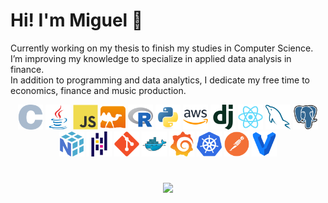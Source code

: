 # Hi! I'm Miguel 🤝
Currently working on my thesis to finish my studies in Computer Science.<br>I’m improving my knowledge to specialize in applied data analysis in finance.<br> In addition to programming and data analytics, I dedicate my free time to economics, finance and music production.

<p align="center"> 
  <img src="https://raw.githubusercontent.com/devicons/devicon/master/icons/c/c-original.svg" width="40" height="40"/> 
  <img src="https://raw.githubusercontent.com/devicons/devicon/master/icons/java/java-original.svg" width="40" height="40"/> 
  <img src="https://raw.githubusercontent.com/devicons/devicon/master/icons/javascript/javascript-original.svg" width="40" height="40"/> 
  <img src="https://raw.githubusercontent.com/devicons/devicon/master/icons/ocaml/ocaml-original.svg" width="40" height="40"/> 
  <img src="https://raw.githubusercontent.com/devicons/devicon/master/icons/r/r-original.svg" width="40" height="40"/> 
  <img src="https://raw.githubusercontent.com/devicons/devicon/master/icons/python/python-original.svg" width="40" height="40"/> 
  <img src="https://raw.githubusercontent.com/devicons/devicon/master/icons/amazonwebservices/amazonwebservices-original-wordmark.svg" width="40" height="40"/>
  <img src="https://raw.githubusercontent.com/devicons/devicon/master/icons/django/django-plain.svg" width="40" height="40"/> 
  <img src="https://raw.githubusercontent.com/devicons/devicon/master/icons/react/react-original.svg" width="40" height="40"/> 
  <img src="https://raw.githubusercontent.com/devicons/devicon/master/icons/mysql/mysql-original.svg" width="40" height="40"/> 
  <img src="https://raw.githubusercontent.com/devicons/devicon/master/icons/postgresql/postgresql-original.svg" width="40" height="40"/> 
  <img src="https://raw.githubusercontent.com/devicons/devicon/master/icons/numpy/numpy-original.svg" width="40" height="40"/> 
  <img src="https://raw.githubusercontent.com/devicons/devicon/master/icons/pandas/pandas-original.svg" width="40" height="40"/> 
  <img src="https://raw.githubusercontent.com/devicons/devicon/master/icons/git/git-original.svg" width="40" height="40"/> 
  <img src="https://raw.githubusercontent.com/devicons/devicon/master/icons/docker/docker-original.svg" width="40" height="40"/> 
  <img src="https://raw.githubusercontent.com/devicons/devicon/master/icons/grafana/grafana-original.svg" width="40" height="40"/> 
  <img src="https://raw.githubusercontent.com/devicons/devicon/master/icons/kubernetes/kubernetes-original.svg" width="40" height="40"/> 
  <img src="https://raw.githubusercontent.com/devicons/devicon/master/icons/postman/postman-original.svg" width="40" height="40"/> 
  <img src="https://raw.githubusercontent.com/devicons/devicon/master/icons/vagrant/vagrant-original.svg" width="40" height="40"/> 
</p>

# 
<p align="center">
  <img src="https://github-readme-stats.vercel.app/api/top-langs/?username=miguelalvarezz&theme=tokyonight&hide_border=false&include_all_commits=false&count_private=false&layout=compact&cache_seconds=1800"/>
</p>
